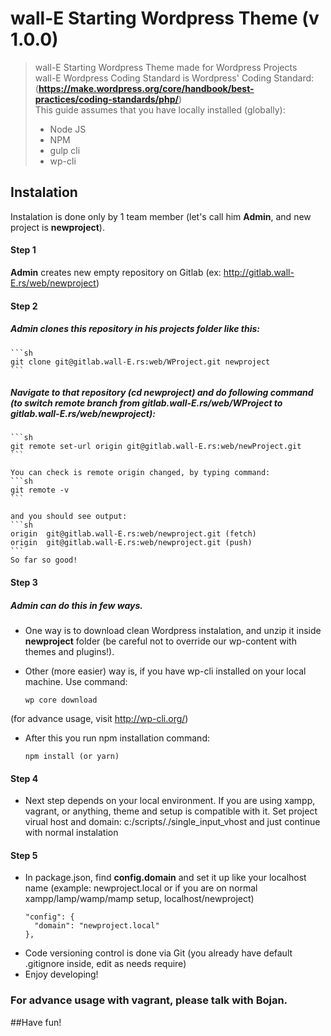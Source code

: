 # wall-E Starting Wordpress Theme  **(v 1.0.0)**
> wall-E Starting Wordpress Theme made for Wordpress Projects  
> wall-E Wordpress Coding Standard is Wordpress' Coding Standard: (**https://make.wordpress.org/core/handbook/best-practices/coding-standards/php/**)  
> This guide assumes that you have locally installed (globally):
> * Node JS
> * NPM
> * gulp cli
> * wp-cli

## Instalation

Instalation is done only by 1 team member (let's call him **Admin**, and new project is **newproject**).

#### Step 1
**Admin** creates new empty repository on Gitlab (ex: http://gitlab.wall-E.rs/web/newproject)

#### Step 2
##### **Admin** clones **this** repository in his projects folder like this:

    ```sh
    git clone git@gitlab.wall-E.rs:web/WProject.git newproject
    ```
    
##### **Navigate** to that repository (cd **newproject**) and do following command (to switch remote branch from gitlab.wall-E.rs/web/WProject to gitlab.wall-E.rs/web/newproject):
    ```sh
    git remote set-url origin git@gitlab.wall-E.rs:web/newProject.git
    ```
    
    You can check is remote origin changed, by typing command:
    ```sh
    git remote -v
    ```
    
    and you should see output: 
    ```sh
    origin  git@gitlab.wall-E.rs:web/newproject.git (fetch)
    origin  git@gitlab.wall-E.rs:web/newproject.git (push)
    ```
    So far so good!

#### Step 3
##### **Admin** can do this in few ways.
* One way is to download clean Wordpress instalation, and unzip it inside **newproject** folder (be careful not to override our wp-content with themes and plugins!).
* Other (more easier) way is, if you have wp-cli installed on your local machine.
Use command:

    ```
    wp core download
    ```
(for advance usage, visit http://wp-cli.org/)

* After this you run npm installation command:

    ```
    npm install (or yarn)
    ```

#### Step 4
* Next step depends on your local environment. If you are using xampp, vagrant, or anything, theme and setup is compatible with it. 
Set project virual host and domain:
    c:/scripts/./single_input_vhost
    and just continue with normal instalation

#### Step 5
* In package.json, find **config.domain** and set it up like your localhost name (example: newproject.local or if you are on normal xampp/lamp/wamp/mamp setup, localhost/newproject)
    ```
    "config": {
      "domain": "newproject.local"
    },
    ```
* Code versioning control is done via Git (you already have default .gitignore inside, edit as needs require)
* Enjoy developing!

### For advance usage with vagrant, please talk with Bojan.
##Have fun!